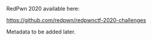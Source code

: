 RedPwn 2020 available here:

https://github.com/redpwn/redpwnctf-2020-challenges

Metadata to be added later.